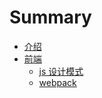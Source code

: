 # Summary

* [介绍](README.md)
* [前端](前端/readmemd.md)
   * [js 设计模式](前端/js设计模式/README.md)
   * [webpack](前端/webpack/README.md)

